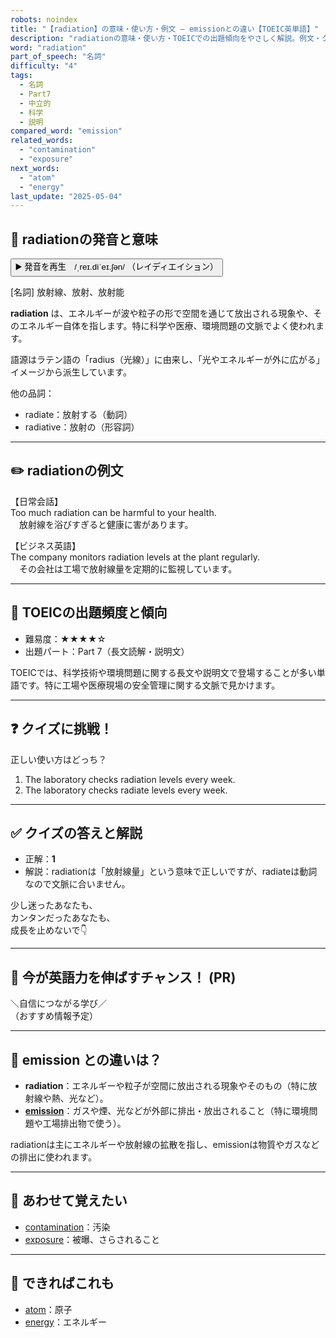```yaml
---
robots: noindex
title: "【radiation】の意味・使い方・例文 ― emissionとの違い【TOEIC英単語】"
description: "radiationの意味・使い方・TOEICでの出題傾向をやさしく解説。例文・クイズ付きでemissionとの違いもわかりやすく学べます。"
word: "radiation"
part_of_speech: "名詞"
difficulty: "4"
tags:
  - 名詞
  - Part7
  - 中立的
  - 科学
  - 説明
compared_word: "emission"
related_words:
  - "contamination"
  - "exposure"
next_words:
  - "atom"
  - "energy"
last_update: "2025-05-04"
---
```


## 🔰 radiationの発音と意味

<button class="play-audio" onclick="playTTS('radiation')">
  <span class="play-audio-main">
    ▶️ 発音を再生　/ˌreɪ.diˈeɪ.ʃən/
  </span>
  <span class="play-audio-sub">
    （レイディエイション）
  </span>
</button>

[名詞] 放射線、放射、放射能

**radiation** は、エネルギーが波や粒子の形で空間を通じて放出される現象や、そのエネルギー自体を指します。特に科学や医療、環境問題の文脈でよく使われます。

語源はラテン語の「radius（光線）」に由来し、「光やエネルギーが外に広がる」イメージから派生しています。

他の品詞：  
- radiate：放射する（動詞）
- radiative：放射の（形容詞）

---

## ✏️ radiationの例文

【日常会話】  
Too much radiation can be harmful to your health.  
　放射線を浴びすぎると健康に害があります。

【ビジネス英語】  
The company monitors radiation levels at the plant regularly.  
　その会社は工場で放射線量を定期的に監視しています。

---

## 🎯 TOEICの出題頻度と傾向

- 難易度：★★★★☆
- 出題パート：Part 7（長文読解・説明文）

TOEICでは、科学技術や環境問題に関する長文や説明文で登場することが多い単語です。特に工場や医療現場の安全管理に関する文脈で見かけます。

---

## ❓ クイズに挑戦！

正しい使い方はどっち？

1. The laboratory checks radiation levels every week.  
2. The laboratory checks radiate levels every week.

---

## ✅ クイズの答えと解説

- 正解：**1**
- 解説：radiationは「放射線量」という意味で正しいですが、radiateは動詞なので文脈に合いません。

少し迷ったあなたも、  
カンタンだったあなたも、  
成長を止めないで👇️

---

## 🚀 今が英語力を伸ばすチャンス！ (PR)

<div class="info-center">
＼自信につながる学び／<br>  
（おすすめ情報予定）
</div>

---

## 🤔  emission との違いは？

- **radiation**：エネルギーや粒子が空間に放出される現象やそのもの（特に放射線や熱、光など）。
- **[emission](/word/emission/)**：ガスや煙、光などが外部に排出・放出されること（特に環境問題や工場排出物で使う）。

radiationは主にエネルギーや放射線の拡散を指し、emissionは物質やガスなどの排出に使われます。

---

## 🧩 あわせて覚えたい

- [contamination](/word/contamination/)：汚染
- [exposure](/word/exposure/)：被曝、さらされること

---

## 📖 できればこれも

- [atom](/word/atom/)：原子
- [energy](/word/energy/)：エネルギー

<!-- cvid: aid22_bid18 -->
